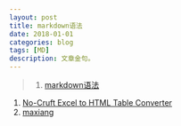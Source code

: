 ```yaml
---
layout: post
title: markdown语法 
date: 2018-01-01
categories: blog
tags: [MD]
description: 文章金句。
---
```



>1. [markdown语法](https://www.appinn.com/markdown/#img)
1. [No-Cruft Excel to HTML Table Converter](http://pressbin.com/tools/excel_to_html_table/index.html)
1. [maxiang](https://maxiang.io/)


